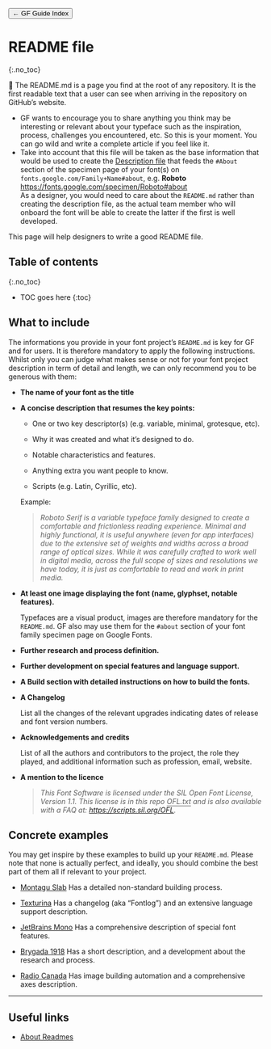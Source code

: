 <link href="style.css" rel="stylesheet">

<a href="./index"><button class="button button-i">&larr; GF Guide Index</button></a>

# README file
{:.no_toc}

<div class="callout">

🦦  The README.md is a page you find at the root of any repository. It is the first readable text that a user can see when arriving in the repository on GitHub’s website.
<ul>
    <li>GF wants to encourage you to share anything you think may be interesting or relevant about your typeface such as the inspiration, process, challenges you encountered, etc. So this is your moment. You can go wild and write a complete article if you feel like it.</li>
    <li>Take into account that this file will be taken as the base information that would be used to create the <a href="./description">Description file</a> that feeds the <code>#About</code> section of the specimen page of your font(s) on <code>fonts.google.com/Family+Name#about</code>, e.g. <b>Roboto</b> <a href="https://fonts.google.com/specimen/Roboto#about" target="_blank">https://fonts.google.com/specimen/Roboto#about</a>
    <br>
    As a designer, you would need to care about the <code>README.md</code> rather than creating the description file, as the actual team member who will onboard the font will be able to create the latter if the first is well developed.</li>
</ul>
This page will help designers to write a good README file.

</div>

## Table of contents
{:.no_toc}
* TOC goes here
{:toc}

## What to include

The informations you provide in your font project’s `README.md` is key for GF and for users. It is therefore mandatory to apply the following instructions. Whilst only you can judge what makes sense or not for your font project description in term of detail and length, we can only recommend you to be generous with them:

-   **The name of your font as the title**
-   **A concise description that resumes the key points:**

    -   One or two key descriptor(s) (e.g. variable, minimal, grotesque, etc).

    

    -   Why it was created and what it’s designed to do.

    

    -   Notable characteristics and features.

    

    -   Anything extra you want people to know.

    

    -   Scripts (e.g. Latin, Cyrillic, etc).

    Example:

    > *Roboto Serif is a variable typeface family designed to create a comfortable and frictionless reading experience. Minimal and highly functional, it is useful anywhere (even for app interfaces) due to the extensive set of weights and widths across a broad range of optical sizes. While it was carefully crafted to work well in digital media, across the full scope of sizes and resolutions we have today, it is just as comfortable to read and work in print media.*
-   **At least one image displaying the font (name, glyphset, notable features).**

    Typefaces are a visual product, images are therefore mandatory for the `README.md`. GF also may use them for the `#about` section of your font family specimen page on Google Fonts.
-   **Further research and process definition.**
-   **Further development on special features and language support.**
-   **A Build section with detailed instructions on how to build the fonts.**
-   **A Changelog**

    List all the changes of the relevant upgrades indicating dates of release and font version numbers.
-   **Acknowledgements and credits**

    List of all the authors and contributors to the project, the role they played, and additional information such as profession, email, website.
-   **A mention to the licence**

    > *This Font Software is licensed under the SIL Open Font License, Version 1.1. This license is in this repo* <span style="border-bottom:0.05em solid">*OFL.txt*</span> *and is also available with a FAQ at:* *<https://scripts.sil.org/OFL>.*

## Concrete examples

You may get inspire by these examples to build up your `README.md`. Please note that none is actually perfect, and ideally, you should combine the best part of them all if relevant to your project.

-   [Montagu Slab](https://github.com/floriankarsten/montagu-slab)
    Has a detailed non-standard building process.
    
-   [Texturina](https://github.com/Omnibus-Type/Texturina)
    Has a changelog (aka “Fontlog”) and an extensive language support description.
    
-   [JetBrains Mono](https://github.com/JetBrains/JetBrainsMono)
    Has a comprehensive description of special font features.
    
-   [Brygada 1918](https://github.com/kosmynkab/Brygada-1918)
    Has a short description, and a development about the research and process.
    
-   [Radio Canada](<https://github.com/cbcrc/radiocanadafonts>)
    Has image building automation and a comprehensive axes description.

------------------------------------------------------------------------

## Useful links

-   [About Readmes](https://docs.github.com/en/repositories/managing-your-repositorys-settings-and-features/customizing-your-repository/about-readmes)

